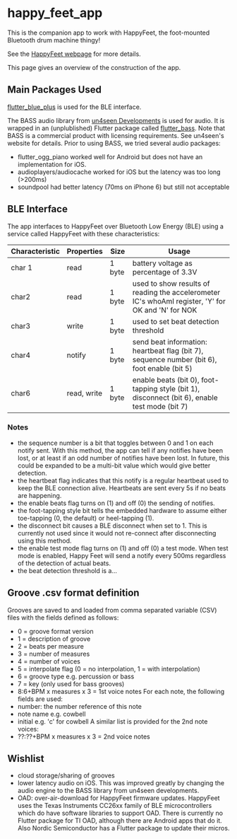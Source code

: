 # happy_feet_app

This is the companion app to work with HappyFeet, the foot-mounted Bluetooth drum machine thingy!

See the [HappyFeet webpage](https://happyfeet-music.com) for more details.

This page gives an overview of the construction of the app.

## Main Packages Used

[flutter_blue_plus](https://github.com/boskokg/flutter_blue_plus) is used for the BLE interface.

The BASS audio library from [un4seen Developments](https://www.un4seen.com) is used for audio.  It is wrapped in an (unplublished) Flutter package called [flutter_bass](https://github.com/JimTompkins/flutter_bass).  Note that BASS is a commercial product with licensing requirements.  See un4seen's website for details.  Prior to using BASS, we tried several audio packages:

- flutter_ogg_piano worked well for Android but does not have an implementation for iOS.  
- audioplayers/audiocache worked for iOS but the latency was too long (>200ms)
- soundpool had better latency (70ms on iPhone 6) but still not acceptable

## BLE Interface

The app interfaces to HappyFeet over Bluetooth Low Energy (BLE) using a service called HappyFeet with these characteristics:

| Characteristic | Properties | Size | Usage |
|----------------|------------|------|-------|
| char 1 | read | 1 byte | battery voltage as percentage of 3.3V |
| char2 | read | 1 byte | used to show results of reading the accelerometer IC's whoAmI register, 'Y' for OK and 'N' for NOK |
| char3 | write | 1 byte | used to set beat detection threshold |
| char4 | notify | 1 byte | send beat information: heartbeat flag (bit 7), sequence number (bit 6), foot enable (bit 5)  |
| char6 | read, write | 1 byte | enable beats (bit 0), foot-tapping style (bit 1), disconnect (bit 6), enable test mode (bit 7) |

### Notes
- the sequence number is a bit that toggles between 0 and 1 on each notify sent.  With this method, the app can tell if any notifies have been lost, 
  or at least if an odd number of notifies have been lost.  In future, this could be expanded to be a multi-bit value which would 
  give better detection.
- the heartbeat flag indicates that this notify is a regular heartbeat used to keep the BLE connection alive.  Heartbeats are sent every 5s
  if no beats are happening.
- the enable beats flag turns on (1) and off (0) the sending of notifies.
- the foot-tapping style bit tells the embedded hardware to assume either toe-tapping (0, the default) or
  heel-tapping (1).
- the disconnect bit causes a BLE disconnect when set to 1.  This is currently not used since it would not re-connect after disconnecting using this method.
- the enable test mode flag turns on (1) and off (0) a test mode.  When test mode is enabled, Happy Feet will send a notify every 500ms regardless
  of the detection of actual beats.
- the beat detection threshold is a...

## Groove .csv format definition
Grooves are saved to and loaded from comma separated variable (CSV) files with
the fields defined as follows:
- 0 = groove format version
- 1 = description of groove
- 2 = beats per measure
- 3 = number of measures
- 4 = number of voices
- 5 = interpolate flag (0 = no interpolation, 1 = with interpolation)
- 6 = groove type e.g. percussion or bass
- 7 = key (only used for bass grooves)
- 8:6+BPM x measures x 3 = 1st voice notes
For each note, the following fields are used:
- number: the number reference of this note
- note name e.g. cowbell
- initial e.g. 'c' for cowbell
A similar list is provided for the 2nd note voices:
- ??:??+BPM x measures x 3 = 2nd voice notes

## Wishlist
- cloud storage/sharing of grooves
- lower latency audio on iOS.  This was improved greatly by changing the audio engine to the 
BASS library from un4seen developments.
- OAD: over-air-download for HappyFeet firmware updates.  HappyFeet uses the Texas Instruments CC26xx family of BLE microcontrollers which do have
  software libraries to support OAD.  There is currently no Flutter package for TI OAD, although there are Android apps that do it. Also Nordic          Semiconductor has a Flutter package to update their micros.
  

